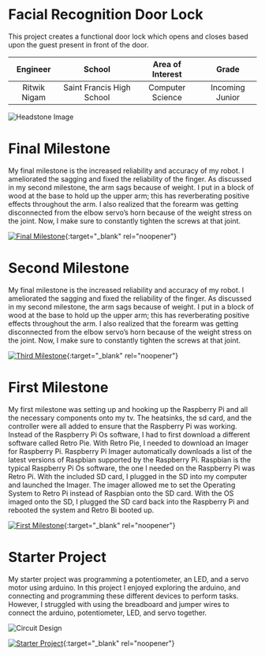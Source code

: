 ﻿# Facial Recognition Door Lock
This project creates a functional door lock which opens and closes based upon the guest present in front of the door. 

| **Engineer** | **School** | **Area of Interest** | **Grade** |
|:--:|:--:|:--:|:--:|
| Ritwik Nigam | Saint Francis High School | Computer Science | Incoming Junior

![Headstone Image](https://lh3.googleusercontent.com/pw/AM-JKLWpr7pPCQLDUqDiN9-NcsPHf-nBFKIOwLNO5tnhlps1uNwvSUM-O-VVlCm1BVA2gmbjrG3TcfVQu3OO06LVFoThpJlOyzsHBsDnk2S6oetTgsz5Q7ywEJeRpU2BF5OmQa9vyBLMukOW5TVKCQdiagY=s1624-no?authuser=0)
  
# Final Milestone
My final milestone is the increased reliability and accuracy of my robot. I ameliorated the sagging and fixed the reliability of the finger. As discussed in my second milestone, the arm sags because of weight. I put in a block of wood at the base to hold up the upper arm; this has reverberating positive effects throughout the arm. I also realized that the forearm was getting disconnected from the elbow servo’s horn because of the weight stress on the joint. Now, I make sure to constantly tighten the screws at that joint. 

[![Final Milestone](https://res.cloudinary.com/marcomontalbano/image/upload/v1612573869/video_to_markdown/images/youtube--F7M7imOVGug-c05b58ac6eb4c4700831b2b3070cd403.jpg )](https://www.youtube.com/watch?v=F7M7imOVGug&feature=emb_logo "Final Milestone"){:target="_blank" rel="noopener"}

# Second Milestone
My final milestone is the increased reliability and accuracy of my robot. I ameliorated the sagging and fixed the reliability of the finger. As discussed in my second milestone, the arm sags because of weight. I put in a block of wood at the base to hold up the upper arm; this has reverberating positive effects throughout the arm. I also realized that the forearm was getting disconnected from the elbow servo’s horn because of the weight stress on the joint. Now, I make sure to constantly tighten the screws at that joint.

[![Third Milestone](https://res.cloudinary.com/marcomontalbano/image/upload/v1612574014/video_to_markdown/images/youtube--y3VAmNlER5Y-c05b58ac6eb4c4700831b2b3070cd403.jpg)](https://www.youtube.com/watch?v=y3VAmNlER5Y&feature=emb_logo "Second Milestone"){:target="_blank" rel="noopener"}
# First Milestone
  

My first milestone was setting up and hooking up the Raspberry Pi and all the necessary components onto my tv. The heatsinks, the sd card, and the controller were all added to ensure that the Raspberry Pi was working. Instead of the Raspberry Pi Os software, I had to first download a different software called Retro Pie. With Retro Pie, I needed to download an Imager for Raspberry Pi. Raspberry Pi Imager automatically downloads a list of the latest versions of Raspbian supported by the Raspberry Pi. Raspbian is the typical Raspberry Pi Os software, the one I needed on the Raspberry Pi was Retro Pi. With the included SD card, I plugged in the SD into my computer and launched the Imager. The imager allowed me to set the Operating System to Retro Pi instead of Raspbian onto the SD card. With the OS imaged onto the SD, I plugged the SD card back into the Raspberry Pi and rebooted the system and Retro Bi booted up.

[![First Milestone](https://i3.ytimg.com/vi/uUYrQ2D1wDw/maxresdefault.jpg)](https://www.youtube.com/watch?v=uUYrQ2D1wDw "First Milestone"){:target="_blank" rel="noopener"}

# Starter Project


My starter project was programming a potentiometer, an LED, and a servo motor using arduino. In this project I enjoyed exploring the arduino, and connecting and programming these different devices to perform tasks. However, I struggled with using the breadboard and jumper wires to connect the arduino, potentiometer, LED, and servo together.

![Circuit Design](https://i.imgur.com/cbbJ1ec.png)

[![Starter Project](https://i3.ytimg.com/vi/dEDWUU-_8tA/maxresdefault.jpg)](https://youtu.be/dEDWUU-_8tA){:target="_blank" rel="noopener"}
